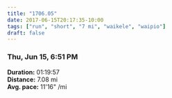 ```yaml
---
title: "1706.05"
date: 2017-06-15T20:17:35-10:00
tags: ["run", "short", "7 mi", "waikele", "waipio"]
draft: false
---
```


### Thu, Jun 15, 6:51 PM

**Duration:** 01:19:57  
**Distance:** 7.08 mi  
**Avg. pace:** 11'16" /mi
